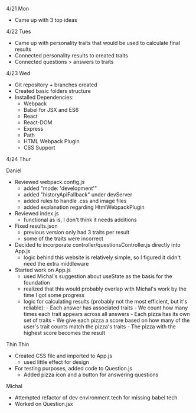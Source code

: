 4/21 Mon
- Came up with 3 top ideas

4/22 Tues
- Came up with personality traits that would be used to calculate final results
- Connected personality results to created traits
- Connected questions > answers to traits

4/23 Wed
- Git repository + branches created
- Created basic folders structure
- Installed Dependencies:
    - Webpack
    - Babel for JSX and ES6
    - React
    - React-DOM
    - Express
    - Path
    - HTML Webpack Plugin
    - CSS Support

4/24 Thur

Daniel
- Reviewed webpack.config.js
    - added "mode: 'development'"
    - added "historyApiFallback" under devServer
    - added rules to handle .css and image files
    - added explanation regarding HtmlWebpackPlugin
- Reviewed index.js
    - functional as is, I don't think it needs additions
- Fixed results.json
    - previous version only had 3 traits per result
    - some of the traits were incorrect
- Decided to incorporate controller/questionsController.js directly into App.js
    - logic behind this website is relatively simple, so I figured it didn't need the extra middleware
- Started work on App.js
    - used Michal's suggestion about useState as the basis for the foundation
    - realized that this would probably overlap with Michal's work by the time I got some progress
    - logic for calculating results (probably not the most efficient, but it's reliable):
            - Each answer has associated traits
            - We count how many times each trait appears across all answers
            - Each pizza has its own set of traits
            - We give each pizza a score based on how many of the user's trait counts match the pizza's traits
            - The pizza with the highest score becomes the result

Thin Thin
- Created CSS file and imported to App.js
    - used little effect for design
- For testing purposes, added code to Question.js
    - Added pizza icon and a button for answering questions

Michal
- Attempted refactor of dev environment tech for missing babel tech
- Worked on Question.jsx